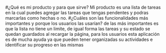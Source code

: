 #¿Qué es mi producto y para que sirve?
Mi producto es una lista de tareas en la cual puedes agregar las tareas que tengas pendentes y podras marcarlas como hechas o no.
#¿Cuáles son las funcionalidades más importantes y porque los usuarios las usarían?
de las más importantes es que la lista  no tiene un limite, de igual forma las tareas y su estado se quedan guardados al recargar la página, para los usuarios esta aplicación es de mucha ayuda ya que pueden tener organizadas su actividades e identificar su progreso en las mismas 